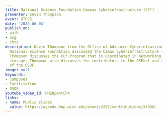 ```yaml
---
title: National Science Foundation Campus Cyberinfrastructure (CC*)
presenter: Kevin Thompson
event: HTC25
date: '2025-06-03'
publish_on:
- path
- osg
- chtc
description: Kevin Thompson from the Office of Advanced Cyberinfrastructure of the
  National Science Foundation discussed the Camus Cyberinfrastructure (CC*) vision.
  Thompson discusses the CC* Program that is Coordinated in networking, compute and
  storage. Thompson also discusses the contributors to the OSPool and the services
  of the OSDF.
image: null
keywords:
- Campuses
- Facilitation
- OSDF
youtube_video_id: HHZBpe4tCh4
links:
- name: Public slides
  value: https://agenda.hep.wisc.edu/event/2297/contributions/34338/
---
```

